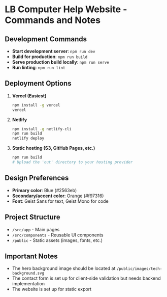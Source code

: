 # LB Computer Help Website - Commands and Notes

## Development Commands

- **Start development server**: `npm run dev`
- **Build for production**: `npm run build`
- **Serve production build locally**: `npm run serve`
- **Run linting**: `npm run lint`

## Deployment Options

1. **Vercel (Easiest)**
   ```bash
   npm install -g vercel
   vercel
   ```

2. **Netlify**
   ```bash
   npm install -g netlify-cli
   npm run build
   netlify deploy
   ```

3. **Static hosting (S3, GitHub Pages, etc.)**
   ```bash
   npm run build
   # Upload the 'out' directory to your hosting provider
   ```

## Design Preferences

- **Primary color**: Blue (#2563eb)
- **Secondary/accent color**: Orange (#f97316)
- **Font**: Geist Sans for text, Geist Mono for code

## Project Structure

- `/src/app` - Main pages
- `/src/components` - Reusable UI components
- `/public` - Static assets (images, fonts, etc.)

## Important Notes

- The hero background image should be located at `/public/images/tech-background.svg`
- The contact form is set up for client-side validation but needs backend implementation
- The website is set up for static export